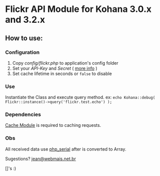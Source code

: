 Flickr API Module for Kohana 3.0.x and 3.2.x
===================================

## How to use:
### Configuration
1.  Copy _config/flickr.php_ to application's config folder
2.  Set your _API-Key_ and _Secret_ ( [more info](http://www.flickr.com/services/api/keys/) )
3.  Set cache lifetime in seconds or `false` to disable


### Use
Instantiate the Class and execute query method. ex: `echo Kohana::debug( Flickr::instance()->query('flickr.test.echo') );`


### Dependencies
[Cache Module](http://github.com/kohana/cache) is required to caching requests.


### Obs
All received data use [php_serial](http://www.flickr.com/services/api/response.php.html) after is converted to Array.

Sugestions? jean@webmais.net.br

[]'s :)
